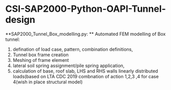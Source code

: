 # CSI-SAP2000-Python-OAPI-Tunnel-design
 
**SAP2000_Tunnel_Box_modelling.py: **
Automated FEM modelling of Box tunnel:
1) defination of load case, pattern, combination definitions,
2) Tunnel box frame creation
3) Meshing of frame element
4) lateral soil spring assignment/pile spring application,
5) calculation of base, roof slab, LHS and RHS walls linearly distributed loads(based on LTA CDC 2019 combnation of action 1,2,3 ,4 for case 4(wish in place structural model)

